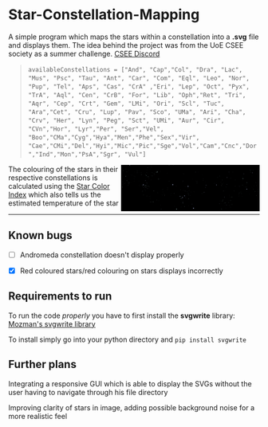 # Star-Constellation-Mapping

A simple program which maps the stars within a constellation into a **.svg** file and displays them.
The idea behind the project was from the UoE CSEE society as a summer challenge.
[CSEE Discord](https://discord.gg/AeQPaszG)


> ` availableConstellations = ["And", "Cap","Col", "Dra", "Lac", "Mus", "Psc", "Tau", "Ant", "Car", "Com", "Eql", "Leo", "Nor", "Pup", "Tel", "Aps", "Cas", "CrA" ,"Eri", "Lep", "Oct", "Pyx", "TrA", "Aql", "Cen", "CrB", "For", "Lib", "Oph","Ret", "Tri", "Aqr", "Cep", "Crt", "Gem", "LMi", "Ori", "Scl", "Tuc", "Ara","Cet",
 "Cru", "Lup", "Pav", "Sco", "UMa", "Ari", "Cha", "Crv", "Her", "Lyn", "Peg", "Sct", "UMi", "Aur", "Cir", "CVn","Hor", "Lyr","Per", "Ser","Vel", "Boo","CMa","Cyg","Hya","Men","Phe","Sex","Vir", "Cae","CMi","Del","Hyi","Mic","Pic","Sge","Vol","Cam","Cnc","Dor","Ind","Mon","PsA","Sgr", "Vul"] `

> <img style="float: right;" width="20%" height="20%" src="exampleSVGs/Leo.png"> <img style="float: right;" width="20%" height="20%" src="exampleSVGs/Ori.png"> <img style="float: right;" width="20%" height="20%" src="exampleSVGs/Tau.png">

The colouring of the stars in their respective constellations is calculated using the [Star Color Index](https://en.wikipedia.org/wiki/Color_index) which also tells us the estimated temperature of the star

---

## Known bugs

- [ ] Andromeda constellation doesn't display properly
- [x] Red coloured stars/red colouring on stars displays incorrectly


## Requirements to run

To run the code *properly* you have to first install the **svgwrite** library: [Mozman's svgwrite library](https://github.com/mozman/svgwrite)

To install simply go into your python directory and ` pip install svgwrite `

## Further plans

Integrating a responsive GUI which is able to display the SVGs without the user having to navigate through his file directory

Improving clarity of stars in image, adding possible background noise for a more realistic feel
